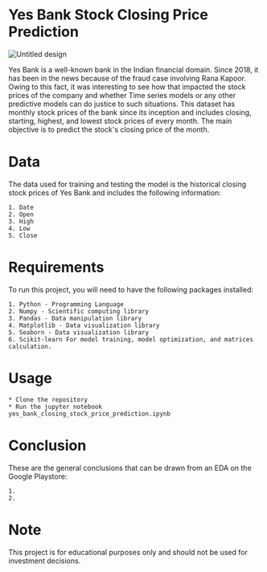 

# Yes Bank Stock Closing Price Prediction
![Untitled design](https://user-images.githubusercontent.com/123230589/214144804-175f2c93-3198-4d04-8619-945f5332f57e.png)

Yes Bank is a well-known bank in the Indian financial domain. Since 2018, it has been in the news because of the fraud case involving Rana Kapoor. Owing to this fact, it was interesting to see how that impacted the stock prices of the company and whether Time series models or any other predictive models can do justice to such situations. This dataset has monthly stock prices of the bank since its inception and includes closing, starting, highest, and lowest stock prices of every month. The main objective is to predict the stock's closing price of the month.

#  Data

The data used for training and testing the model is the historical closing stock prices of Yes Bank and includes the following information:

    1. Date
    2. Open
    3. High 
    4. Low 
    5. Close

# Requirements

To run this project, you will need to have the following packages installed:

    1. Python - Programming Language
    2. Numpy - Scientific computing library
    3. Pandas - Data manipulation library
    4. Matplotlib - Data visualization library
    5. Seaborn - Data visualization library
    6. Scikit-learn For model training, model optimization, and matrices calculation.

# Usage

    * Clone the repository
    * Run the jupyter notebook yes_bank_closing_stock_price_prediction.ipynb

# Conclusion

These are the general conclusions that can be drawn from an EDA on the Google Playstore:

    1. 
    2. 

# Note

This project is for educational purposes only and should not be used for investment decisions.
